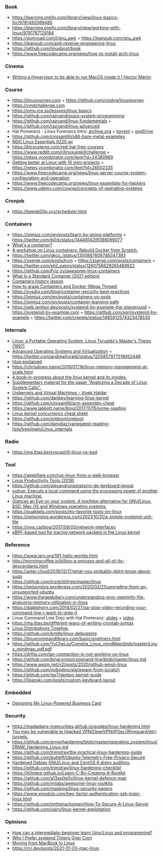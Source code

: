 ### Book

- https://learning.oreilly.com/library/view/linux-basics-for/9781492069485
- https://learning.oreilly.com/library/view/working-with-linux/9781787129184
- https://gumroad.com/l/gnu_awk + https://leanpub.com/gnu_awk
- https://leanpub.com/anti-reverse-engineering-linux
- https://github.com/linuxboot/book
- https://www.freecodecamp.org/news/how-to-install-arch-linux

### Cinema

- [Writing a Hypervisor to be able to run MacOS inside it | Hector Martin](https://www.youtube.com/playlist?list=PL68XxS4_ek4ab49xb5qcODWQETyC5vbHi)

### Course

- https://linuxjourney.com + https://github.com/cindyq/linuxjourney
- https://cmdchallenge.com
- https://omu.rce.so/lessons/linux-basics
- https://github.com/razvand/posix-system-programming
- https://github.com/razvand/linux-fundamentals + https://github.com/razvand/linux-advanced
- Hal Pomeranz - Linux Forensics Intro: [archive.org](https://archive.org/details/HalLinuxForensics) + [torrent](https://ia801406.us.archive.org/6/items/HalLinuxForensics/HalLinuxForensics_archive.torrent) + [oneDrive](https://onedrive.live.com/?authkey=%21AG%5FKRwGLhvEVVgM&id=83C438C3CA7085EF%211480&cid=83C438C3CA7085EF)
- https://github.com/cirosantilli/x86-bare-metal-examples
- [NDG Linux Essentials 0220 wr](https://373583482.netacad.com/courses/974184)
- https://blcsystems.com/red-hat-free-courses
- https://www.reddit.com/r/linuxupskillchallenge + https://news.ycombinator.com/item?id=24380969
- [Getting better at Linux with 10 mini-projects](https://carltheperson.com/posts/10-things-linux) + https://news.ycombinator.com/item?id=26002335
- https://www.freecodecamp.org/news/linux-server-course-system-configuration-and-operation
- https://www.freecodecamp.org/news/linux-essentials-for-hackers
- https://www.udemy.com/course/concepts-of-operating-systems

### Cronjob

- https://beepb00p.xyz/scheduler.html

### Containers

- https://iximiuz.com/en/posts/learn-by-doing-platforms + https://twitter.com/b0rk/status/1444814295188099077
- [What's a container?](https://twitter.com/b0rk/status/1225445956734390273)
- [A workshop on Linux containers: Rebuild Docker from Scratch.](https://github.com/Fewbytes/rubber-docker)
- https://twitter.com/gkcs_/status/1300887808748347393
- https://zserge.com/posts/kvm + https://zserge.com/posts/containers + https://twitter.com/phil_eaton/status/1260756629265489922
- https://github.com/Friz-zy/awesome-linux-containers
- [What Is a Standard Container (2021 edition)](https://iximiuz.com/en/posts/oci-containers)
- [Containers history lesson](https://twitter.com/iximiuz/status/1436659599776616453)
- [How to grasp Containers and Docker (Mega Thread)](https://twitter.com/iximiuz/status/1423984739514454033)
- https://sysdig.com/blog/container-security-best-practices
- https://iximiuz.com/en/posts/containers-vs-pods
- https://iximiuz.com/en/posts/container-learning-path
- https://seb.jambor.dev/posts/systemd-by-example-the-playground + https://systemd-by-example.com + https://github.com/sgrj/systemd-by-example + https://twitter.com/crepels/status/1485912574323478530

### Internals

- [Linux: a Portable Operating System. Linus Torvalds's Master's Thesis (1997)](https://www.cs.helsinki.fi/u/kutvonen/index_files/linus.pdf)
- [Advanced Operating Systems and Virtualization](https://gist.githubusercontent.com/andreafioraldi/c6ab4765a3821bc6f07537ad4cdafa9e/raw/4351fe1e6235daf85647ad34d2b50df20a21da63/asov_checkshit_singlefile.txt) + https://twitter.com/andreafioraldi/status/1205857977518952448
- [htop explained](https://peteris.rocks/blog/htop/)
- https://chrisdown.name/2019/07/18/linux-memory-management-at-scale.html
- [A book-in-progress about the linux kernel and its insides.](https://0xax.gitbooks.io/linux-insides/content)
- [Supplementary material for the paper "Analyzing a Decade of Linux System Calls".](https://github.com/corpaul/decade_of_systemcalls)
- [Unikernels and Virtual Machines - Vivek Haldar](https://www.youtube.com/playlist?list=PLOuhQnxVenf0dMrMDrq7VT1GwHCib9Sc0)
- https://github.com/danbev/learning-linux-kernel
- https://github.com/cirosantilli/arm-assembly-cheat
- https://www.labbott.name/blog/2017/11/15/some-reading
- [Linux kernel concurrency cheat sheet](https://twitter.com/vegard_no/status/1437477945271111682)
- https://github.com/oreboot/oreboot
- https://github.com/danidiaz/variegated-reading-lists/tree/main/Linux_internals

### Radio

- https://ma.ttias.be/syscast/9-linux-vs-bsd

### Tool

- https://geekflare.com/run-linux-from-a-web-browser
- [Linux Productivity Tools (2019)](https://news.ycombinator.com/item?id=23229241)
- https://github.com/alexandrunastase/ro-de-keyboard-layout
- [outrun: Execute a local command using the processing power of another Linux machine.](https://github.com/Overv/outrun)
- [Glances an Eye on your system. A top/htop alternative for GNU/Linux, BSD, Mac OS and Windows operating systems.](https://github.com/nicolargo/glances)
- https://quakkels.com/posts/my-favorite-tools-on-linux
- https://nelsonslog.wordpress.com/2021/10/31/a-simple-systemd-unit-file
- https://jvns.ca/blog/2017/09/03/network-interfaces
- [eBPF-based tool for tracing network packets in the Linux kernel](https://github.com/cilium/pwru)

### Reference

- https://www.jarv.org/191-hello-worlds.html
- http://morningcoffee.io/killing-a-process-and-all-of-its-descendants.html
- https://aster.cloud/2019/12/17/what-you-probably-didnt-know-about-sudo
- https://github.com/jcsrb/til/tree/master/linux
- https://nelsonslog.wordpress.com/2020/02/21/upgrading-from-an-unsupported-ubuntu
- https://www.thegeekdiary.com/understanding-proc-meminfo-file-analyzing-memory-utilization-in-linux
- https://diablohorn.com/2014/02/27/qp-stop-video-recording-your-command-line-i-want-to-grep-it
- Linux Command Line Dojo with Hal Pomeranz: [slides](http://www.deer-run.com/~hal/CLDojo.pdf) + [video](https://www.youtube.com/watch?v=-jNkjuWMFrk)
- https://ma.ttias.be/different-ways-of-writing-crontab-syntax
- [Linux Distributions Timeline.](https://github.com/FabioLolix/LinuxTimeline)
- https://github.com/kmille/linux-debugging
- https://linuxcommandlibrary.com/basic/oneliners.html
- https://github.com/YuCheLiu/Comptia_Linux_mindMap/blob/master/Linux_mindmap_pdf.pdf
- https://drfits.com/lan-connection-is-not-working-on-linux
- https://github.com/binarymist/command-line/blob/master/linux.md
- https://www.wezm.net/v2/posts/2020/github-emoji-linux
- https://github.com/nobodino/slackware-from-scratch
- https://github.com/gg7/gentoo-kernel-guide
- https://lipanski.com/posts/custom-keyboard-layout

### Embedded

- [Designing My Linux-Powered Business Card](https://www.thirtythreeforty.net/posts/2019/12/designing-my-linux-business-card)

### Security

- https://madaidans-insecurities.github.io/guides/linux-hardening.html
- [You may be vulnerable to hijacked VPN(OpenVPN/IPSec/Wireguard/etc) tunnels.](https://twitter.com/Ridgeback111/status/1202623324901302279)
- https://github.com/ernw/hardening/blob/master/operating_system/linux/ERNW_Hardening_Linux.md
- https://github.com/trimstray/the-practical-linux-hardening-guide
- https://github.com/butteff/Ubuntu-Telemetry-Free-Privacy-Secure
- [Hardened Debian GNU/Linux and CentOS 8 distro auditing.](https://github.com/hardenedlinux/harbian-audit)
- https://github.com/trimstray/linux-hardening-checklist
- https://h0mbre.github.io/Learn-C-By-Creating-A-Rootkit
- https://github.com/a13xp0p0v/linux-kernel-defence-map
- https://github.com/milabs/awesome-linux-rootkits
- https://github.com/maxking/linux-security-papers
- https://www.xmodulo.com/two-factor-authentication-ssh-login-linux.html
- https://github.com/imthenachoman/How-To-Secure-A-Linux-Server
- https://github.com/xairy/linux-kernel-exploitation

### Opinions

- [How can a intermediate-beginner learn Unix/Linux and programming?](https://news.ycombinator.com/item?id=22649291)
- [Why I Prefer systemd Timers Over Cron](https://trstringer.com/systemd-timer-vs-cronjob)
- [Moving from MacBook to Linux](https://monadical.com/posts/moving-to-linux-desktop.html)
- https://cri.dev/posts/2021-01-03-mac-linux
